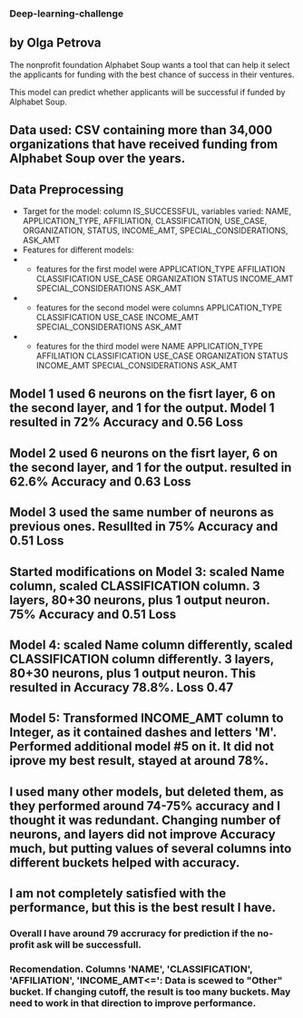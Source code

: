 ### Deep-learning-challenge 
## by Olga Petrova

The nonprofit foundation Alphabet Soup wants a tool that can help it select the applicants for funding with the best chance of success in their ventures. 

This model can predict whether applicants will be successful if funded by Alphabet Soup.

## Data used: CSV containing more than 34,000 organizations that have received funding from Alphabet Soup over the years.

## Data Preprocessing

- Target for the model: column IS_SUCCESSFUL, variables varied: NAME, APPLICATION_TYPE, AFFILIATION, CLASSIFICATION, USE_CASE, ORGANIZATION, STATUS, INCOME_AMT, SPECIAL_CONSIDERATIONS, ASK_AMT
- Features for different models:
- - features for the first model were APPLICATION_TYPE	AFFILIATION	CLASSIFICATION	USE_CASE	ORGANIZATION	STATUS	INCOME_AMT	SPECIAL_CONSIDERATIONS	ASK_AMT
- - features for the second model were columns APPLICATION_TYPE	CLASSIFICATION	USE_CASE	INCOME_AMT	SPECIAL_CONSIDERATIONS	ASK_AMT
- - features for the third model were NAME	APPLICATION_TYPE	AFFILIATION	CLASSIFICATION	USE_CASE	ORGANIZATION	STATUS	INCOME_AMT	SPECIAL_CONSIDERATIONS	ASK_AMT

## Model 1 used 6 neurons on the fisrt layer, 6 on the second layer, and 1 for the output. Model 1 resulted in 72% Accuracy and 0.56 Loss
## Model 2 used 6 neurons on the fisrt layer, 6 on the second layer, and 1 for the output. resulted in 62.6% Accuracy and 0.63 Loss
## Model 3 used the same number of neurons as previous ones. Resullted in 75% Accuracy and 0.51 Loss
## Started modifications on Model 3: scaled Name column, scaled CLASSIFICATION column. 3 layers, 80+30 neurons, plus 1 output neuron. 75% Accuracy and 0.51 Loss
## Model 4: scaled Name column differently, scaled CLASSIFICATION column differently. 3 layers, 80+30 neurons, plus 1 output neuron. This resulted in Accuracy 78.8%. Loss 0.47
## Model 5: Transformed INCOME_AMT column to Integer, as it contained dashes and letters 'M'. Performed additional model #5 on it. It did not iprove my best result, stayed at around 78%.
## I used many other models, but deleted them, as they performed around 74-75% accuracy and I thought it was redundant. Changing number of neurons, and layers did not improve Accuracy much, but putting values of several columns into different buckets helped with accuracy.
## I am not completely satisfied with the performance, but this is the best result I have. 


### Overall I have around 79 accruracy for prediction if the no-profit ask will be successfull.

### Recomendation. Columns 'NAME', 'CLASSIFICATION',  'AFFILIATION', 'INCOME_AMT<=': Data is scewed to "Other" bucket. If changing cutoff, the result is too many buckets. May need to work in that direction to improve performance.
